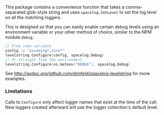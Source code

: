 This package contains a convenience function that takes a comma-separated
glob-style string and uses `spacelog.SetLevel` to set the log level
on all the matching loggers.

This is designed so that you can easily enable certain debug levels using
an environment variable or your other method of choice, similar to the NPM
module `debug`.

```go
// From some variable
config := "incoming*,core*"
levelstring.Configure(config, spacelog.Debug)
// Or straight from the environment
levelstring.Configure(os.Getenv("DEBUG"), spacelog.Debug)
```

See http://godoc.org/github.com/dimfeld/spacelog-levelstring for more examples.

### Limitations

Calls to `Configure` only affect logger names that exist at the time of the call. New
loggers created afterward will use the logger collection's default level.
